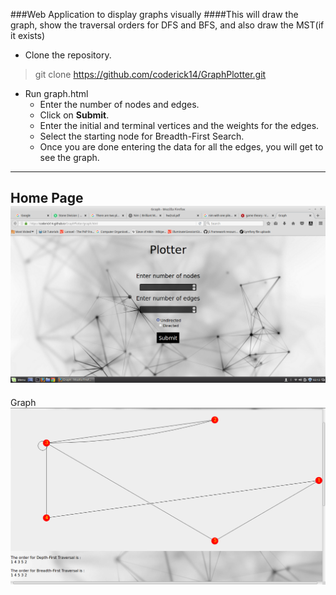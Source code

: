 ###Web Application to display graphs visually
####This will draw the graph, show the traversal orders for DFS and BFS, and also draw the MST(if it exists)

+ Clone the repository.
 > git clone https://github.com/coderick14/GraphPlotter.git  
+ Run graph.html
  + Enter the number of nodes and edges.
  + Click on **Submit**.
  + Enter the initial and terminal vertices and the weights for the edges.
  + Select the starting node for Breadth-First Search.
  + Once you are done entering the data for all the edges, you will get to see the graph.  

---
Home Page  
![home-page-screenshot](https://github.com/coderick14/GraphPlotter/blob/master/screenshots/home.png "Type in the edge and node count here")
---
Graph  
![graph-screenshot](https://github.com/coderick14/GraphPlotter/blob/master/screenshots/graph.png "Graph with traversal orders")
